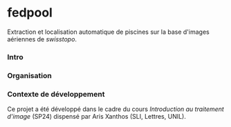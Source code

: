 # fedpool

Extraction et localisation automatique de piscines sur la base d'images aériennes de *swisstopo*.

### Intro


### Organisation




### Contexte de développement

Ce projet a été développé dans le cadre du cours _Introduction au traitement d'image_ (SP24) dispensé par Aris Xanthos (SLI, Lettres, UNIL).